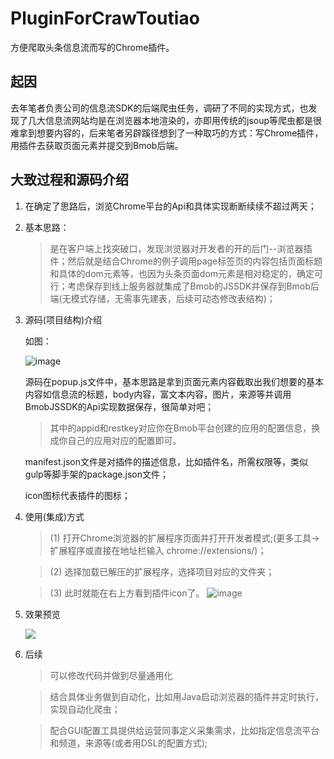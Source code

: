 # PluginForCrawToutiao
方便爬取头条信息流而写的Chrome插件。

## 起因

去年笔者负责公司的信息流SDK的后端爬虫任务，调研了不同的实现方式，也发现了几大信息流网站均是在浏览器本地渲染的，亦即用传统的jsoup等爬虫都是很难拿到想要内容的，后来笔者另辟蹊径想到了一种取巧的方式：写Chrome插件，用插件去获取页面元素并提交到Bmob后端。

## 大致过程和源码介绍

1. 在确定了思路后，浏览Chrome平台的Api和具体实现断断续续不超过两天；
2. 基本思路：
    > 是在客户端上找突破口，发现浏览器对开发者的开的后门--浏览器插件；然后就是结合Chrome的例子调用page标签页的内容包括页面标题和具体的dom元素等，也因为头条页面dom元素是相对稳定的，确定可行；考虑保存到线上服务器就集成了Bmob的JSSDK并保存到Bmob后端(无模式存储，无需事先建表，后续可动态修改表结构)；

3. 源码(项目结构)介绍

    如图：

    ![image](http://bmob-cdn-20286.b0.upaiyun.com/2018/06/29/98f563be407fecb480591348394d4b68.png)

    源码在popup.js文件中，基本思路是拿到页面元素内容截取出我们想要的基本内容如信息流的标题，body内容，富文本内容，图片，来源等并调用BmobJSSDK的Api实现数据保存，很简单对吧；
    > 其中的appid和restkey对应你在Bmob平台创建的应用的配置信息，换成你自己的应用对应的配置即可。

    manifest.json文件是对插件的描述信息，比如插件名，所需权限等，类似gulp等脚手架的package.json文件；

    icon图标代表插件的图标；


4. 使用(集成)方式
    > (1) 打开Chrome浏览器的扩展程序页面并打开开发者模式;(更多工具->扩展程序或直接在地址栏输入 chrome://extensions/)；

    > (2) 选择加载已解压的扩展程序，选择项目对应的文件夹；
    
    > (3) 此时就能在右上方看到插件icon了。
    ![image](http://bmob-cdn-20286.b0.upaiyun.com/2018/06/29/1352c8b64092fd25802be36107095f5a.png)
    

5. 效果预览

    
   <img src = "http://bmob-cdn-20286.b0.upaiyun.com/2018/06/29/ad04e292400b946d8074b7fd675dbc0e.gif"></img>
   
6. 后续
    > 可以修改代码并做到尽量通用化

    > 结合具体业务做到自动化，比如用Java启动浏览器的插件并定时执行，实现自动化爬虫；
    
    > 配合GUI配置工具提供给运营同事定义采集需求，比如指定信息流平台和频道，来源等(或者用DSL的配置方式);

